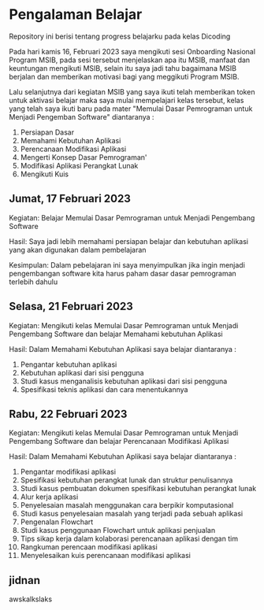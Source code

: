 # Pengalaman Belajar
Repository ini berisi tentang progress belajarku pada kelas Dicoding

Pada hari kamis 16, Februari 2023 saya mengikuti sesi Onboarding Nasional Program MSIB, pada sesi tersebut menjelaskan apa itu MSIB, manfaat dan keuntungan mengikuti MSIB, selain itu saya jadi tahu bagaimana MSIB berjalan dan memberikan motivasi bagi yang meggikuti Program MSIB.

Lalu selanjutnya dari kegiatan MSIB yang saya ikuti telah memberikan token untuk aktivasi belajar maka saya mulai mempelajari kelas tersebut, kelas yang telah saya ikuti baru pada mater "Memulai Dasar Pemrograman untuk Menjadi Pengemban Software" diantaranya :
1. Persiapan Dasar
2. Memahami Kebutuhan Aplikasi
3. Perencanaan Modifikasi Aplikasi
4. Mengerti Konsep Dasar Pemrograman'
5. Modifikasi Aplikasi Perangkat Lunak
6. Mengikuti Kuis

## Jumat, 17 Februari 2023
Kegiatan: Belajar Memulai Dasar Pemrograman untuk Menjadi Pengembang Software

Hasil: Saya jadi lebih memahami persiapan belajar dan kebutuhan aplikasi yang akan digunakan dalam pembelajaran

Kesimpulan: Dalam pebelajaran ini saya menyimpulkan jika ingin menjadi pengembangan software kita harus paham dasar dasar pemrograman terlebih dahulu

## Selasa, 21 Februari 2023

Kegiatan: Mengikuti kelas Memulai Dasar Pemrograman untuk Menjadi Pengembang Software dan belajar Memahami kebutuhan Aplikasi

Hasil: Dalam Memahami Kebutuhan Aplikasi saya belajar diantaranya :
1.  Pengantar kebutuhan aplikasi
2. Kebutuhan aplikasi dari sisi pengguna
3. Studi kasus menganalisis kebutuhan aplikasi dari sisi pengguna
4. Spesifikasi teknis aplikasi dan cara menentukannya

## Rabu, 22 Februari 2023

Kegiatan: Mengikuti kelas Memulai Dasar Pemrograman untuk Menjadi Pengembang Software dan belajar Perencanaan Modifikasi Aplikasi

Hasil: Dalam Memahami Kebutuhan Aplikasi saya belajar diantaranya :
1.  Pengantar  modifikasi aplikasi
2. Spesifikasi kebutuhan perangkat lunak dan struktur penulisannya
3. Studi kasus pembuatan dokumen spesifikasi kebutuhan perangkat lunak
4. Alur kerja aplikasi
5. Penyelesaian masalah menggunakan cara berpikir komputasional
6. Studi kasus penyelesaian masalah yang terjadi pada sebuah aplikasi
7. Pengenalan Flowchart
8. Studi kasus penggunaan Flowchart untuk aplikasi penjualan
9. Tips sikap kerja dalam kolaborasi perencanaan aplikasi dengan tim
10. Rangkuman perencaan modifikasi aplikasi
11. Menyelesaikan kuis perencanaan modifikasi aplikasi

## jidnan

awskalkslaks
